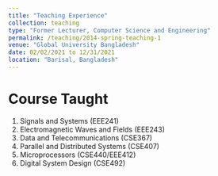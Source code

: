 ```yaml
---
title: "Teaching Experience"
collection: teaching
type: "Former Lecturer, Computer Science and Engineering"
permalink: /teaching/2014-spring-teaching-1
venue: "Global University Bangladesh"
date: 02/02/2021 to 12/31/2021
location: "Barisal, Bangladesh"
---
```


Course Taught
======
1. Signals and Systems (EEE241)
2. Electromagnetic Waves and Fields (EEE243)
3. Data and Telecommunications (CSE367)
4. Parallel and Distributed Systems (CSE407)
5. Microprocessors (CSE440/EEE412)
6. Digital System Design (CSE492)
